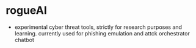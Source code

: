 # rogueAI
- experimental cyber threat tools, strictly for research purposes and learning. currently used for phishing emulation and attck orchestrator chatbot
